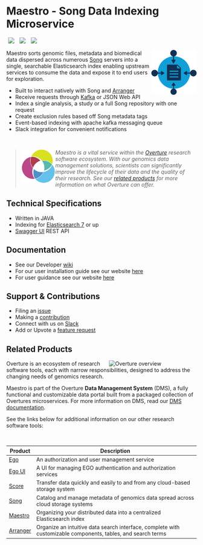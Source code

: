 # Maestro - Song Data Indexing Microservice

[<img hspace="5" src="https://img.shields.io/badge/chat-on--slack-blue?style=for-the-badge">](http://slack.overture.bio)
[<img hspace="5" src="https://img.shields.io/badge/License-gpl--v3.0-blue?style=for-the-badge">](https://github.com/overture-stack/maestro/blob/develop/LICENSE)
[<img hspace="5" src="https://img.shields.io/badge/Code%20of%20Conduct-2.1-blue?style=for-the-badge">](code_of_conduct.md)

<div>
<img align="right" width="120vw" src="icon-maestro.png" alt="maestro-logo"/>
</div>

Maestro sorts genomic files, metadata and biomedical data dispersed across numerous [Song](https://github.com/overture-stack/song) servers into a single, searchable Elasticsearch index enabling upstream services to consume the data and expose it to end users for exploration.

- Built to interact natively with Song and [Arranger](https://github.com/overture-stack/arranger)
- Receive requests through [Kafka](https://kafka.apache.org/) or JSON Web API 
- Index a single analysis, a study or a full Song repository with one request
- Create exclusion rules based off Song metadata tags
- Event-based indexing with apache kafka messaging queue
- Slack integration for convenient notifications

<!--Blockqoute-->

</br>

> 
> <div>
> <img align="left" src="ov-logo.png" height="90"/>
> </div>
> 
> *Maestro is a vital service within the [Overture](https://www.overture.bio/) research software ecosystem. With our genomics data management solutions, scientists can significantly improve the lifecycle of their data and the quality of their research. See our [related products](#related-products) for more information on what Overture can offer.*
> 
> 

<!--Blockqoute-->

## Technical Specifications

- Written in JAVA 
- Indexing for [Elasticsearch 7](https://www.elastic.co/guide/en/elasticsearch/reference/7.17/elasticsearch-intro.html) or up 
- [Swagger UI](https://swagger.io/tools/swagger-ui/) REST API 

## Documentation

- See our Developer [wiki](https://github.com/overture-stack/maestro/wiki)
- For our user installation guide see our website [here](https://www.overture.bio/documentation/maestro/installation/installation/)
- For user guidance see our website [here](https://www.overture.bio/documentation/maestro/user-guide/indexing/)

## Support & Contributions

- Filing an [issue](https://github.com/overture-stack/maestro/issues)
- Making a [contribution](CONTRIBUTING.md)
- Connect with us on [Slack](http://slack.overture.bio)
- Add or Upvote a [feature request](https://github.com/overture-stack/maestro/issues?q=is%3Aopen+is%3Aissue+label%3Anew-feature+sort%3Areactions-%2B1-desc)

## Related Products 

<div>
  <img align="right" alt="Overture overview" src="https://www.overture.bio/static/124ca0fede460933c64fe4e50465b235/a6d66/system-diagram.png" width="45%" hspace="5">
</div>

Overture is an ecosystem of research software tools, each with narrow responsibilities, designed to address the changing needs of genomics research. 

Maestro is part of the Overture **Data Management System** (DMS), a fully functional and customizable data portal built from a packaged collection of Overtures microservices. For more information on DMS, read our [DMS documentation](https://www.overture.bio/documentation/dms/).

See the links below for additional information on our other research software tools:

</br>

|Product|Description|
|---|---|
|[Ego](https://www.overture.bio/products/ego/)|An authorization and user management service|
|[Ego UI](https://www.overture.bio/products/ego-ui/)|A UI for managing EGO authentication and authorization services|
|[Score](https://www.overture.bio/products/score/)| Transfer data quickly and easily to and from any cloud-based storage system|
|[Song](https://www.overture.bio/products/song/)|Catalog and manage metadata of genomics data spread across cloud storage systems|
|[Maestro](https://www.overture.bio/products/maestro/)|Organizing your distributed data into a centralized Elasticsearch index|
|[Arranger](https://www.overture.bio/products/arranger/)|Organize an intuitive data search interface, complete with customizable components, tables, and search terms|
